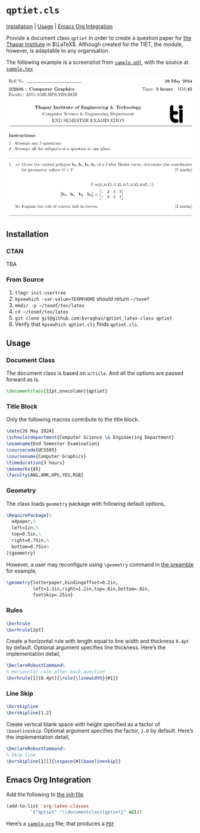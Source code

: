 # `qptiet.cls` #

[Installation](#installation) | 
[Usage](#usage) | 
[Emacs Org Integration](#emacs-org-integration)

Provide a document class `qptiet` in order to create a
question paper for [the Thapar
Institute](https://thapar.edu/) in $\LaTeX$.  Although
created for the TIET, the module, however, is adaptable
to any organisation.

The following example is a screenshot from
[`sample.pdf`](./sample.pdf), with the source at
[`sample.tex`](./sample.tex)

![](./images/sample.png)

## Installation ##

### CTAN ###

TBA

### From Source ###

1. `tlmgr init-usertree`
2. `kpsewhich -var-value=TEXMFHOME` should return
   `~/texmf`
3. `mkdir -p ~/texmf/tex/latex`
4. `cd ~/texmf/tex/latex`
5. `git clone
   git@github.com:bvraghav/qptiet_latex-class qptiet`
6. Verify that `kpsewhich qptiet.cls` finds `qptiet.cls`.

## Usage ##

### Document Class ###

The document class is based on `article`.  And all the
options are passed forward as is.

```latex
\documentclass[11pt,onecolumn]{qptiet}
```

### Title Block ###

Only the following macros contribute to the title block.

```latex
\date{28 May 2024}
\schoolordepartment{Computer Science \& Engineering Department}
\examname{End Semester Examination}
\coursecode{UCS505}
\coursename{Computer Graphics}
\timeduration{3 hours}
\maxmarks{45}
\faculty{ANG,AMK,HPS,YDS,RGB}
```

### Geometry ###

The class loads `geometry` package with following
default options,

```latex
\RequirePackage[%
  a4paper,%
  left=1in,%
  top=0.5in,%
  right=0.75in,%
  bottom=0.75in%
]{geometry}
```

However, a user may reconfigure using `\geometry`
command in [the
preamble](https://duckduckgo.com/?q=what+is+a+preamble+in+latex+document)
for example,

```latex
\geometry{letterpaper,bindingoffset=0.2in,
          left=1.2in,right=1.2in,top=.8in,bottom=.8in,
          footskip=.25in}
```

### Rules ###

```latex
\bvrhrule
\bvrhrule[2pt]
```
Create a horizontal rule with length equal to line
width and thickness `0.4pt` by default.  Optional
argument specifies line thickness.  Here’s the
implementation detail,

```latex
\DeclareRobustCommand%
% Horizontal rule after each question
\bvrhrule[1][0.4pt]{\rule{\linewidth}{#1}}
```

### Line Skip ###

```latex
\bvrskipline
\bvrskipline[1.2]
```

Create vertical blank space with height specified as a
factor of `\baselineskip`.  Optional argument specifies
the factor, `1.0` by default.  Here’s the
implementation detail,

```latex
\DeclareRobustCommand%
% Skip line
\bvrskipline[1][]{\vspace{#1\baselineskip}}
```

## Emacs Org Integration ##
Add the following to [the
init-file](https://www.gnu.org/software/emacs/manual/html_node/emacs/Init-File.html) 
```lisp
(add-to-list 'org-latex-classes
	     `("qptiet" "\\documentclass{qptiet}" nil))
```

Here’s a [`sample-org`](./sample-org.org) file; that
produces a [`PDF`](./sampel-org.pdf)

